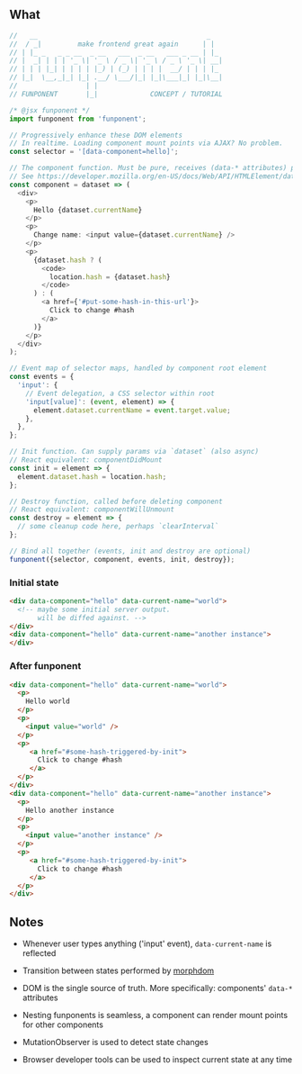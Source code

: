 ## What

```js
//   __                                          _
//  / _|         make frontend great again      | |
// | |_ _   _ _ __  _ __   ___  _ __   ___ _ __ | |_
// |  _| | | | '_ \| '_ \ / _ \| '_ \ / _ \ '_ \| __|
// | | | |_| | | | | |_) | (_) | | | |  __/ | | | |_
// |_|  \__,_|_| |_| .__/ \___/|_| |_|\___|_| |_|\__|
//                 | |
// FUNPONENT       |_|             CONCEPT / TUTORIAL

/* @jsx funponent */
import funponent from 'funponent';

// Progressively enhance these DOM elements
// In realtime. Loading component mount points via AJAX? No problem.
const selector = '[data-component=hello]';

// The component function. Must be pure, receives (data-* attributes) params
// See https://developer.mozilla.org/en-US/docs/Web/API/HTMLElement/dataset
const component = dataset => (
  <div>
    <p>
      Hello {dataset.currentName}
    </p>
    <p>
      Change name: <input value={dataset.currentName} />
    </p>
    <p>
      {dataset.hash ? (
        <code>
          location.hash = {dataset.hash}
        </code>
      ) : (
        <a href={'#put-some-hash-in-this-url'}>
          Click to change #hash
        </a>
      )}
    </p>
  </div>
);

// Event map of selector maps, handled by component root element
const events = {
  'input': {
    // Event delegation, a CSS selector within root
    'input[value]': (event, element) => {
      element.dataset.currentName = event.target.value;
    },
  },
};

// Init function. Can supply params via `dataset` (also async)
// React equivalent: componentDidMount
const init = element => {
  element.dataset.hash = location.hash;
};

// Destroy function, called before deleting component
// React equivalent: componentWillUnmount
const destroy = element => {
  // some cleanup code here, perhaps `clearInterval`
};

// Bind all together (events, init and destroy are optional)
funponent({selector, component, events, init, destroy});
```

### Initial state

```html
<div data-component="hello" data-current-name="world">
  <!-- maybe some initial server output.
       will be diffed against. -->
</div>
<div data-component="hello" data-current-name="another instance">
</div>
```

### After funponent

```html
<div data-component="hello" data-current-name="world">
  <p>
    Hello world
  </p>
  <p>
    <input value="world" />
  </p>
  <p>
     <a href="#some-hash-triggered-by-init">
       Click to change #hash
     </a>
  </p>
</div>
<div data-component="hello" data-current-name="another instance">
  <p>
    Hello another instance
  </p>
  <p>
    <input value="another instance" />
  </p>
  <p>
     <a href="#some-hash-triggered-by-init">
       Click to change #hash
     </a>
  </p>
</div>
```

## Notes

* Whenever user types anything ('input' event), `data-current-name` is reflected

* Transition between states performed by [morphdom](https://github.com/patrick-steele-idem/morphdom)

* DOM is the single source of truth. More specifically: components' `data-*` attributes

* Nesting funponents is seamless, a component can render mount points for other components

* MutationObserver is used to detect state changes

* Browser developer tools can be used to inspect current state at any time
